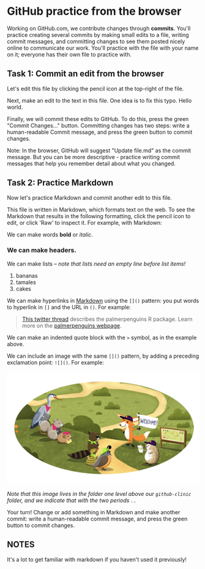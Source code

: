 # GitHub practice from the browser

Working on GitHub.com, we contribute changes through **commits**. You'll practice creating several commits by making small edits to a file, writing commit messages, and committing changes to see them posted nicely online to communicate our work. You'll practice with the file with your name on it; everyone has their own file to practice with. 

## Task 1: Commit an edit from the browser

Let's edit this file by clicking the pencil icon at the top-right of the file. 

Next, make an edit to the text in this file. One idea is to fix this typo. Hello world.  

Finally, we will commit these edits to GitHub. To do this, press the green "Commit Changes..." button. Committing changes has two steps: write a human-readable Commit message, and press the green button to commit changes. 

Note: In the browser, GitHub will suggest "Update file.md" as the commit message. But you can be more descriptive - practice writing commit messages that help you remember detail about what you changed.

## Task 2: Practice Markdown 

Now let's practice Markdown and commit another edit to this file. 

This file is written in Markdown, which formats text on the web. To see the Markdown that results in the following formatting, click the pencil icon to edit, or click 'Raw' to inspect it. For example, with Markdown:

We can make words **bold** or *italic*.

### We can make headers.

We can make lists – *note that lists need an empty line before list items!*

1. bananas
2. tamales
3. cakes

We can make hyperlinks in [Markdown](https://quarto.org/docs/authoring/markdown-basics.html) using the `[]()` pattern: you put words to hyperlink in `[]` and the URL in `()`. For example:

> [This twitter thread](https://twitter.com/allison_horst/status/1287772985630191617) describes the palmerpenguins R package. Learn more on the [palmerpenguins webpage](https://allisonhorst.github.io/palmerpenguins).

We can make an indented quote block with the `>` symbol, as in the example above.

We can include an image with the same `[]()` pattern, by adding a preceding exclamation point: `![]()`. For example: 

![](../horst-champions-trailhead.png)

*Note that this image lives in the folder one level above our `github-clinic` folder, and we indicate that with the two periods `..`* 

Your turn! Change or add something in Markdown and make another commit: write a human-readable commit message, and press the green button to commit changes. 

## NOTES

It's a lot to get familiar with markdown if you haven't used it previously! 
